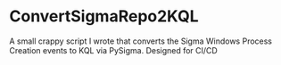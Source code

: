 # ConvertSigmaRepo2KQL
A small crappy script I wrote that converts the Sigma Windows Process Creation events to KQL via PySigma. Designed for CI/CD

